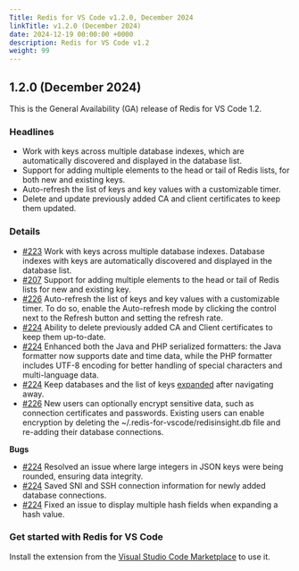 ```yaml
---
Title: Redis for VS Code v1.2.0, December 2024
linkTitle: v1.2.0 (December 2024)
date: 2024-12-19 00:00:00 +0000
description: Redis for VS Code v1.2
weight: 99
---
```


## 1.2.0 (December 2024)

This is the General Availability (GA) release of Redis for VS Code 1.2.

### Headlines
* Work with keys across multiple database indexes, which are automatically discovered and displayed in the database list.
* Support for adding multiple elements to the head or tail of Redis lists, for both new and existing keys.
* Auto-refresh the list of keys and key values with a customizable timer.
* Delete and update previously added CA and client certificates to keep them updated.

### Details

- [#223](https://github.com/RedisInsight/Redis-for-VS-Code/pull/223) Work with keys across multiple database indexes. Database indexes with keys are automatically discovered and displayed in the database list. 
- [#207](https://github.com/RedisInsight/Redis-for-VS-Code/pull/207) Support for adding multiple elements to the head or tail of Redis lists for new and existing key.
- [#226](https://github.com/RedisInsight/Redis-for-VS-Code/pull/226) Auto-refresh the list of keys and key values with a customizable timer. To do so, enable the Auto-refresh mode by clicking the control next to the Refresh button and setting the refresh rate.
- [#224](https://github.com/RedisInsight/Redis-for-VS-Code/pull/224) Ability to delete previously added CA and Client certificates to keep them up-to-date.
- [#224](https://github.com/RedisInsight/Redis-for-VS-Code/pull/224) Enhanced both the Java and PHP serialized formatters: the Java formatter now supports date and time data, while the PHP formatter includes UTF-8 encoding for better handling of special characters and multi-language data.
- [#224](https://github.com/RedisInsight/Redis-for-VS-Code/pull/224) Keep databases and the list of keys [expanded](https://github.com/RedisInsight/Redis-for-VS-Code/issues/217) after navigating away.
- [#226](https://github.com/RedisInsight/Redis-for-VS-Code/pull/226) New users can optionally encrypt sensitive data, such as connection certificates and passwords. Existing users can enable encryption by deleting the ~/.redis-for-vscode/redisinsight.db file and re-adding their database connections.

**Bugs**
- [#224](https://github.com/RedisInsight/Redis-for-VS-Code/pull/224) Resolved an issue where large integers in JSON keys were being rounded, ensuring data integrity.
- [#224](https://github.com/RedisInsight/Redis-for-VS-Code/pull/224) Saved SNI and SSH connection information for newly added database connections.
- [#224](https://github.com/RedisInsight/Redis-for-VS-Code/pull/224) Fixed an issue to display multiple hash fields when expanding a hash value.

### Get started with Redis for VS Code
Install the extension from the [Visual Studio Code Marketplace](https://marketplace.visualstudio.com/items?itemName=redis.redis-for-vscode) to use it.
